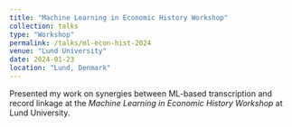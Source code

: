 ```yaml
---
title: "Machine Learning in Economic History Workshop"
collection: talks
type: "Workshop"
permalink: /talks/ml-econ-hist-2024
venue: "Lund University"
date: 2024-01-23
location: "Lund, Denmark"
---
```


Presented my work on synergies between ML-based transcription and record linkage at the *Machine Learning in Economic History Workshop* at Lund University.